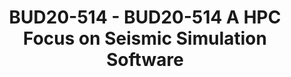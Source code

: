 ---
categories:
- bud20
image:
  featured: 'true'
  path: https://static.linaro.org/connect/bud20/images/BUD20-514.png
session_id: BUD20-514
session_speakers:
- speaker_bio: Technical Lead for HPC-SIG within LDCG.<br /> 30+ years international
    infrastructure architecture experience from Smart NICs to HPC and software development.
  speaker_company: Linaro Limited
  speaker_image: http://avatars.sched.co/1/dd/10468672/avatar.jpg.320x320px.jpg?f28
  speaker_name: Paul Isaac's
  speaker_position: Tech Lead (LDCG, HPC-SIG)
  speaker_role: attendee, speaker
session_track: HPC
tag: session
tags: HPC
title: BUD20-514 - BUD20-514 A HPC Focus on Seismic Simulation Software
---